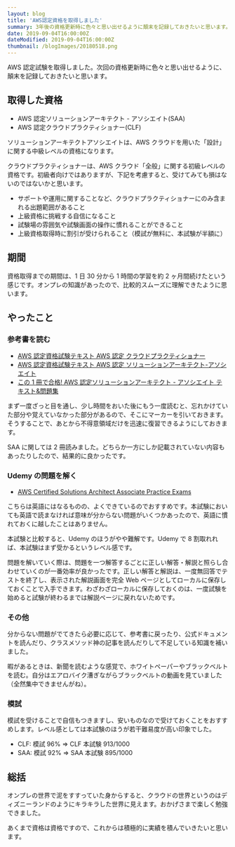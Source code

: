 ```yaml
---
layout: blog
title: 'AWS認定資格を取得しました'
summary: 3年後の資格更新時に色々と思い出せるように顛末を記録しておきたいと思います。
date: 2019-09-04T16:00:00Z
dateModified: 2019-09-04T16:00:00Z
thumbnail: /blogImages/20180518.png
---
```


AWS 認定試験を取得しました。次回の資格更新時に色々と思い出せるように、顛末を記録しておきたいと思います。

## 取得した資格

- AWS 認定ソリューションアーキテクト - アソシエイト(SAA)
- AWS 認定クラウドプラクティショナー(CLF)

ソリューションアーキテクトアソシエイトは、AWS クラウドを用いた「設計」に関する中級レベルの資格になります。

クラウドプラクティショナーは、AWS クラウド「全般」に関する初級レベルの資格です。初級者向けではありますが、下記を考慮すると、受けてみても損はないのではないかと思います。

- サポートや運用に関することなど、クラウドプラクティショナーにのみ含まれる出題範囲があること
- 上級資格に挑戦する自信になること
- 試験場の雰囲気や試験画面の操作に慣れることができること
- 上級資格取得時に割引が受けられること（模試が無料に、本試験が半額に）

## 期間

資格取得までの期間は、1 日 30 分から 1 時間の学習を約 2 ヶ月間続けたという感じです。オンプレの知識があったので、比較的スムーズに理解できたように思います。

## やったこと

### 参考書を読む

- [AWS 認定資格試験テキスト AWS 認定 クラウドプラクティショナー](https://www.amazon.co.jp/dp/4797397403)
- [AWS 認定資格試験テキスト AWS 認定 ソリューションアーキテクト-アソシエイト](https://www.amazon.co.jp/dp/479739739X)
- [この 1 冊で合格! AWS 認定ソリューションアーキテクト - アソシエイト テキスト&問題集](https://www.amazon.co.jp/dp/4046042036)

まず一度ざっと目を通し、少し時間をおいた後にもう一度読むと、忘れかけていた部分や覚えていなかった部分があるので、そこにマーカーを引いておきます。そうすることで、あとから不得意領域だけを迅速に復習できるようにしておきます。

SAA に関しては 2 冊読みました。どちらか一方にしか記載されていない内容もあったりしたので、結果的に良かったです。

### Udemy の問題を解く

- [AWS Certified Solutions Architect Associate Practice Exams](https://px.a8.net/svt/ejp?a8mat=35M4GV+FTRUPE+3L4M+BW8O2&a8ejpredirect=https%3A%2F%2Fwww.udemy.com%2Faws-certified-solutions-architect-associate-amazon-practice-exams%2F)

こちらは英語にはなるものの、よくできているのでおすすめです。本試験においても英語で読まなければ意味が分からない問題がいくつかあったので、英語に慣れておくに越したことはありません。

本試験と比較すると、Udemy のほうがやや難解です。Udemy で 8 割取れれば、本試験はまず受かるというレベル感です。

問題を解いていく際は、問題を一つ解答するごとに正しい解答・解説と照らし合わせていくのが一番効率が良かったです。正しい解答と解説は、一度無回答でテストを終了し、表示された解説画面を完全 Web ページとしてローカルに保存しておくことで入手できます。わざわざローカルに保存しておくのは、一度試験を始めると試験が終わるまでは解説ページに戻れないためです。

### その他

分からない問題がでてきたら必要に応じて、参考書に戻ったり、公式ドキュメントを読んだり、クラスメソッド神の記事を読んだりして不足している知識を補いました。

暇があるときは、新聞を読むような感覚で、ホワイトペーパーやブラックベルトを読む。自分はエアロバイク漕ぎながらブラックベルトの動画を見ていました（全然集中できませんがね）。

### 模試

模試を受けることで自信もつきますし、安いものなので受けておくことをおすすめします。レベル感としては本試験のほうが若干難易度が高い印象でした。

- CLF: 模試 96% => CLF 本試験 913/1000
- SAA: 模試 92% => SAA 本試験 895/1000

## 総括

オンプレの世界で泥をすすっていた身からすると、クラウドの世界というのはディズニーランドのようにキラキラした世界に見えます。おかげさまで楽しく勉強できました。

あくまで資格は資格ですので、これからは積極的に実績を積んでいきたいと思います。
